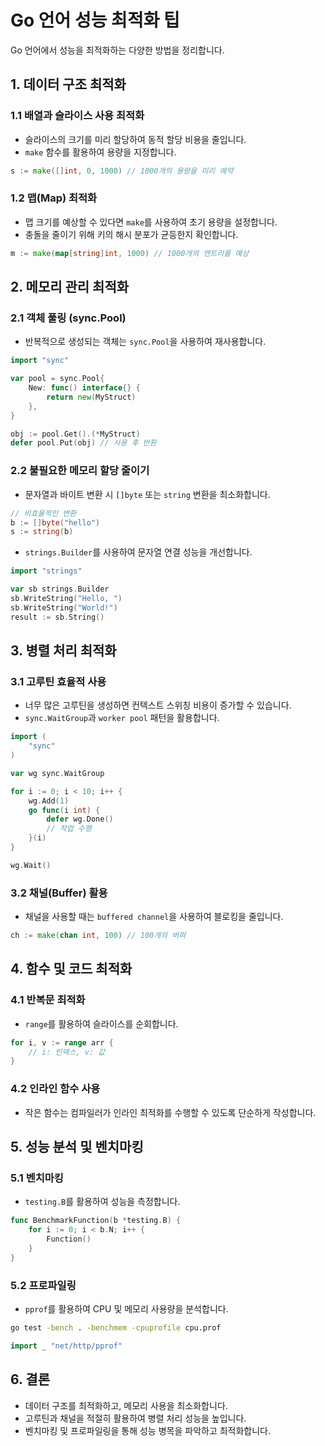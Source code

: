 # Go 언어 성능 최적화 팁

Go 언어에서 성능을 최적화하는 다양한 방법을 정리합니다.

## 1. 데이터 구조 최적화
### 1.1 배열과 슬라이스 사용 최적화
- 슬라이스의 크기를 미리 할당하여 동적 할당 비용을 줄입니다.
- `make` 함수를 활용하여 용량을 지정합니다.

```go
s := make([]int, 0, 1000) // 1000개의 용량을 미리 예약
```

### 1.2 맵(Map) 최적화
- 맵 크기를 예상할 수 있다면 `make`를 사용하여 초기 용량을 설정합니다.
- 충돌을 줄이기 위해 키의 해시 분포가 균등한지 확인합니다.

```go
m := make(map[string]int, 1000) // 1000개의 엔트리를 예상
```

## 2. 메모리 관리 최적화
### 2.1 객체 풀링 (sync.Pool)
- 반복적으로 생성되는 객체는 `sync.Pool`을 사용하여 재사용합니다.

```go
import "sync"

var pool = sync.Pool{
	New: func() interface{} {
		return new(MyStruct)
	},
}

obj := pool.Get().(*MyStruct)
defer pool.Put(obj) // 사용 후 반환
```

### 2.2 불필요한 메모리 할당 줄이기
- 문자열과 바이트 변환 시 `[]byte` 또는 `string` 변환을 최소화합니다.

```go
// 비효율적인 변환
b := []byte("hello")
s := string(b)
```

- `strings.Builder`를 사용하여 문자열 연결 성능을 개선합니다.

```go
import "strings"

var sb strings.Builder
sb.WriteString("Hello, ")
sb.WriteString("World!")
result := sb.String()
```

## 3. 병렬 처리 최적화
### 3.1 고루틴 효율적 사용
- 너무 많은 고루틴을 생성하면 컨텍스트 스위칭 비용이 증가할 수 있습니다.
- `sync.WaitGroup`과 `worker pool` 패턴을 활용합니다.

```go
import (
	"sync"
)

var wg sync.WaitGroup

for i := 0; i < 10; i++ {
	wg.Add(1)
	go func(i int) {
		defer wg.Done()
		// 작업 수행
	}(i)
}

wg.Wait()
```

### 3.2 채널(Buffer) 활용
- 채널을 사용할 때는 `buffered channel`을 사용하여 블로킹을 줄입니다.

```go
ch := make(chan int, 100) // 100개의 버퍼
```

## 4. 함수 및 코드 최적화
### 4.1 반복문 최적화
- `range`를 활용하여 슬라이스를 순회합니다.

```go
for i, v := range arr {
	// i: 인덱스, v: 값
}
```

### 4.2 인라인 함수 사용
- 작은 함수는 컴파일러가 인라인 최적화를 수행할 수 있도록 단순하게 작성합니다.

## 5. 성능 분석 및 벤치마킹
### 5.1 벤치마킹
- `testing.B`를 활용하여 성능을 측정합니다.

```go
func BenchmarkFunction(b *testing.B) {
	for i := 0; i < b.N; i++ {
		Function()
	}
}
```

### 5.2 프로파일링
- `pprof`를 활용하여 CPU 및 메모리 사용량을 분석합니다.

```sh
go test -bench . -benchmem -cpuprofile cpu.prof
```

```go
import _ "net/http/pprof"
```

## 6. 결론
- 데이터 구조를 최적화하고, 메모리 사용을 최소화합니다.
- 고루틴과 채널을 적절히 활용하여 병렬 처리 성능을 높입니다.
- 벤치마킹 및 프로파일링을 통해 성능 병목을 파악하고 최적화합니다.
